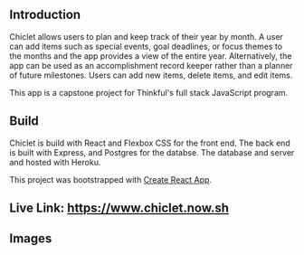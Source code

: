 ## Introduction

Chiclet allows users to plan and keep track of their year by month. A user can add items such as special events, goal deadlines, or focus themes to the months and the app provides a view of the entire year. Alternatively, the app can be used as an accomplishment record keeper rather than a planner of future milestones. Users can add new items, delete items, and edit items. 

This app is a capstone project for Thinkful's full stack JavaScript program. 

## Build

Chiclet is build with React and Flexbox CSS for the front end. The back end is built with Express, and Postgres for the databse. The database and server and hosted with Heroku.

This project was bootstrapped with [Create React App](https://github.com/facebook/create-react-app).

## Live Link: https://www.chiclet.now.sh

## Images
